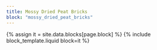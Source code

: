 ```yaml
---
title: Mossy Dried Peat Bricks
block: "mossy_dried_peat_bricks"
---
```


{% assign it = site.data.blocks[page.block] %}
{% include block_template.liquid block=it %}

